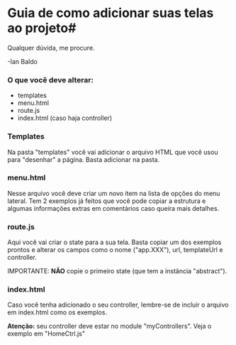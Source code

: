 # Guia de como adicionar suas telas ao projeto#

Qualquer dúvida, me procure.

-Ian Baldo

### O que você deve alterar: ###

* templates
* menu.html
* route.js
* index.html (caso haja controller)

### Templates ###

Na pasta "templates" você vai adicionar o arquivo HTML que você usou para "desenhar" a página. Basta adicionar na pasta.

### menu.html ###

Nesse arquivo você deve criar um novo item na lista de opções do menu lateral. Tem 2 exemplos já feitos que você pode copiar a estrutura e algumas informações extras em comentários caso queira mais detalhes.

### route.js ###

Aqui você vai criar o state para a sua tela. Basta copiar um dos exemplos prontos e alterar os campos como o nome ("app.XXX"), url, templateUrl e controller.

IMPORTANTE: **NÃO** copie o primeiro state (que tem a instância "abstract").

### index.html ###

Caso você tenha adicionado o seu controller, lembre-se de incluir o arquivo em index.html como os exemplos.

**Atenção:** seu controller deve estar no module "myControllers". Veja o exemplo em "HomeCtrl.js"